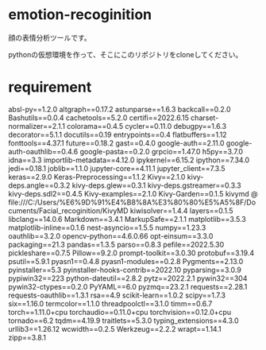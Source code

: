 # emotion-recoginition
顔の表情分析ツールです。

pythonの仮想環境を作って、そこにこのリポジトリをcloneしてください。


# requirement

absl-py==1.2.0
altgraph==0.17.2
astunparse==1.6.3
backcall==0.2.0
Bashutils==0.0.4
cachetools==5.2.0
certifi==2022.6.15
charset-normalizer==2.1.1
colorama==0.4.5
cycler==0.11.0
debugpy==1.6.3
decorator==5.1.1
docutils==0.19
entrypoints==0.4
flatbuffers==1.12
fonttools==4.37.1
future==0.18.2
gast==0.4.0
google-auth==2.11.0
google-auth-oauthlib==0.4.6
google-pasta==0.2.0
grpcio==1.47.0
h5py==3.7.0
idna==3.3
importlib-metadata==4.12.0
ipykernel==6.15.2
ipython==7.34.0
jedi==0.18.1
joblib==1.1.0
jupyter-core==4.11.1
jupyter_client==7.3.5
keras==2.9.0
Keras-Preprocessing==1.1.2
Kivy==2.1.0
kivy-deps.angle==0.3.2
kivy-deps.glew==0.3.1
kivy-deps.gstreamer==0.3.3
kivy-deps.sdl2==0.4.5
Kivy-examples==2.1.0
Kivy-Garden==0.1.5
kivymd @ file:///C:/Users/%E6%9D%91%E4%B8%8A%E3%80%80%E5%A5%8F/Documents/Facial_recoginition/KivyMD
kiwisolver==1.4.4
layers==0.1.5
libclang==14.0.6
Markdown==3.4.1
MarkupSafe==2.1.1
matplotlib==3.5.3
matplotlib-inline==0.1.6
nest-asyncio==1.5.5
numpy==1.23.3
oauthlib==3.2.0
opencv-python==4.6.0.66
opt-einsum==3.3.0
packaging==21.3
pandas==1.3.5
parso==0.8.3
pefile==2022.5.30
pickleshare==0.7.5
Pillow==9.2.0
prompt-toolkit==3.0.30
protobuf==3.19.4
psutil==5.9.1
pyasn1==0.4.8
pyasn1-modules==0.2.8
Pygments==2.13.0
pyinstaller==5.3
pyinstaller-hooks-contrib==2022.10
pyparsing==3.0.9
pypiwin32==223
python-dateutil==2.8.2
pytz==2022.2.1
pywin32==304
pywin32-ctypes==0.2.0
PyYAML==6.0
pyzmq==23.2.1
requests==2.28.1
requests-oauthlib==1.3.1
rsa==4.9
scikit-learn==1.0.2
scipy==1.7.3
six==1.16.0
termcolor==1.1.0
threadpoolctl==3.1.0
timm==0.6.7
torch==1.11.0+cpu
torchaudio==0.11.0+cpu
torchvision==0.12.0+cpu
tornado==6.2
tqdm==4.19.9
traitlets==5.3.0
typing_extensions==4.3.0
urllib3==1.26.12
wcwidth==0.2.5
Werkzeug==2.2.2
wrapt==1.14.1
zipp==3.8.1
